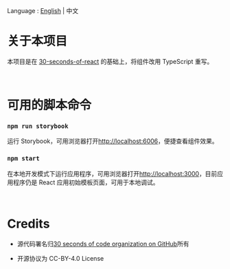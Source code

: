 Language : [English](./README.md) | 中文

# 关于本项目

本项目是在 [30-seconds-of-react](https://github.com/30-seconds/30-seconds-of-react) 的基础上，将组件改用 TypeScript 重写。

<br />

# 可用的脚本命令

### `npm run storybook`

运行 Storybook，可用浏览器打开[http://localhost:6006](http://localhost:6006)，便捷查看组件效果。

### `npm start`

在本地开发模式下运行应用程序，可用浏览器打开[http://localhost:3000](http://localhost:3000)，目前应用程序仍是 React 应用初始模板页面，可用于本地调试。

<br />

# Credits

- 源代码署名归[30 seconds of code organization on GitHub](https://github.com/30-seconds)所有

- 开源协议为 CC-BY-4.0 License
